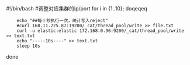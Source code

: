#!/bin/bash
#调整对应集群的ip/port
for i in {1..10};
doqeqeq

		echo "##每十秒执行一次，统计写入reject"
        #curl 168.11.225.87:19200/_cat/thread_pool/write >> file.txt
        curl -u elastic:elastic 172.168.0.96:9200/_cat/thread_pool/write >> text.txt
		echo "-----10s----" >> text.txt
        sleep 10s
        
done


